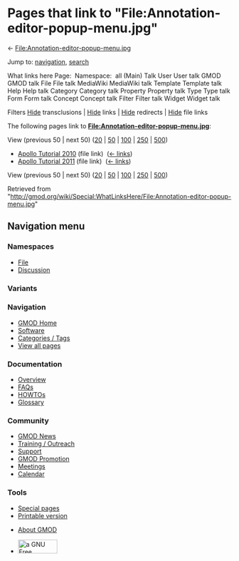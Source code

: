 <div id="mw-page-base" class="noprint">

</div>

<div id="mw-head-base" class="noprint">

</div>

<div id="content" class="mw-body" role="main">

<span id="top"></span>

<div id="mw-js-message" style="display:none;">

</div>



# <span dir="auto">Pages that link to "File:Annotation-editor-popup-menu.jpg"</span>

<div id="bodyContent">

<div id="contentSub">

←
[File:Annotation-editor-popup-menu.jpg](/wiki/File:Annotation-editor-popup-menu.jpg "File:Annotation-editor-popup-menu.jpg")

</div>

<div id="jump-to-nav" class="mw-jump">

Jump to: [navigation](#mw-navigation), [search](#p-search)

</div>

<div id="mw-content-text">

What links here Page:  Namespace:  all (Main) Talk User User talk GMOD
GMOD talk File File talk MediaWiki MediaWiki talk Template Template talk
Help Help talk Category Category talk Property Property talk Type Type
talk Form Form talk Concept Concept talk Filter Filter talk Widget
Widget talk

Filters
[Hide](/mediawiki/index.php?title=Special:WhatLinksHere/File:Annotation-editor-popup-menu.jpg&hidetrans=1 "Special:WhatLinksHere/File:Annotation-editor-popup-menu.jpg")
transclusions \|
[Hide](/mediawiki/index.php?title=Special:WhatLinksHere/File:Annotation-editor-popup-menu.jpg&hidelinks=1 "Special:WhatLinksHere/File:Annotation-editor-popup-menu.jpg")
links \|
[Hide](/mediawiki/index.php?title=Special:WhatLinksHere/File:Annotation-editor-popup-menu.jpg&hideredirs=1 "Special:WhatLinksHere/File:Annotation-editor-popup-menu.jpg")
redirects \|
[Hide](/mediawiki/index.php?title=Special:WhatLinksHere/File:Annotation-editor-popup-menu.jpg&hideimages=1 "Special:WhatLinksHere/File:Annotation-editor-popup-menu.jpg")
file links

The following pages link to
**[File:Annotation-editor-popup-menu.jpg](/wiki/File:Annotation-editor-popup-menu.jpg "File:Annotation-editor-popup-menu.jpg")**:

View (previous 50 \| next 50)
([20](/mediawiki/index.php?title=Special:WhatLinksHere/File:Annotation-editor-popup-menu.jpg&limit=20 "Special:WhatLinksHere/File:Annotation-editor-popup-menu.jpg")
\|
[50](/mediawiki/index.php?title=Special:WhatLinksHere/File:Annotation-editor-popup-menu.jpg&limit=50 "Special:WhatLinksHere/File:Annotation-editor-popup-menu.jpg")
\|
[100](/mediawiki/index.php?title=Special:WhatLinksHere/File:Annotation-editor-popup-menu.jpg&limit=100 "Special:WhatLinksHere/File:Annotation-editor-popup-menu.jpg")
\|
[250](/mediawiki/index.php?title=Special:WhatLinksHere/File:Annotation-editor-popup-menu.jpg&limit=250 "Special:WhatLinksHere/File:Annotation-editor-popup-menu.jpg")
\|
[500](/mediawiki/index.php?title=Special:WhatLinksHere/File:Annotation-editor-popup-menu.jpg&limit=500 "Special:WhatLinksHere/File:Annotation-editor-popup-menu.jpg"))

- [Apollo Tutorial
  2010](/wiki/Apollo_Tutorial_2010 "Apollo Tutorial 2010") (file link) ‎
  <span class="mw-whatlinkshere-tools">([←
  links](/mediawiki/index.php?title=Special:WhatLinksHere&target=Apollo+Tutorial+2010 "Special:WhatLinksHere"))</span>
- [Apollo Tutorial
  2011](/wiki/Apollo_Tutorial_2011 "Apollo Tutorial 2011") (file link) ‎
  <span class="mw-whatlinkshere-tools">([←
  links](/mediawiki/index.php?title=Special:WhatLinksHere&target=Apollo+Tutorial+2011 "Special:WhatLinksHere"))</span>

View (previous 50 \| next 50)
([20](/mediawiki/index.php?title=Special:WhatLinksHere/File:Annotation-editor-popup-menu.jpg&limit=20 "Special:WhatLinksHere/File:Annotation-editor-popup-menu.jpg")
\|
[50](/mediawiki/index.php?title=Special:WhatLinksHere/File:Annotation-editor-popup-menu.jpg&limit=50 "Special:WhatLinksHere/File:Annotation-editor-popup-menu.jpg")
\|
[100](/mediawiki/index.php?title=Special:WhatLinksHere/File:Annotation-editor-popup-menu.jpg&limit=100 "Special:WhatLinksHere/File:Annotation-editor-popup-menu.jpg")
\|
[250](/mediawiki/index.php?title=Special:WhatLinksHere/File:Annotation-editor-popup-menu.jpg&limit=250 "Special:WhatLinksHere/File:Annotation-editor-popup-menu.jpg")
\|
[500](/mediawiki/index.php?title=Special:WhatLinksHere/File:Annotation-editor-popup-menu.jpg&limit=500 "Special:WhatLinksHere/File:Annotation-editor-popup-menu.jpg"))

</div>

<div class="printfooter">

Retrieved from
"<http://gmod.org/wiki/Special:WhatLinksHere/File:Annotation-editor-popup-menu.jpg>"

</div>

<div id="catlinks" class="catlinks catlinks-allhidden">

</div>

<div class="visualClear">

</div>

</div>

</div>

<div id="mw-navigation">

## Navigation menu

<div id="mw-head">



<div id="left-navigation">

<div id="p-namespaces" class="vectorTabs" role="navigation"
aria-labelledby="p-namespaces-label">

### Namespaces

- <span id="ca-nstab-image"><a href="/wiki/File:Annotation-editor-popup-menu.jpg" accesskey="c"
  title="View the file page [c]">File</a></span>
- <span id="ca-talk"><a
  href="/mediawiki/index.php?title=File_talk:Annotation-editor-popup-menu.jpg&amp;action=edit&amp;redlink=1"
  accesskey="t"
  title="Discussion about the content page [t]">Discussion</a></span>

</div>

<div id="p-variants" class="vectorMenu emptyPortlet" role="navigation"
aria-labelledby="p-variants-label">

### 

### Variants[](#)

<div class="menu">

</div>

</div>

</div>

<div id="right-navigation">





</div>



</div>

</div>

</div>

<div id="mw-panel">

<div id="p-logo" role="banner">

<a href="/wiki/Main_Page"
style="background-image: url(http://gmod.org/images/GMOD-cogs.png);"
title="Visit the main page"></a>

</div>

<div id="p-Navigation" class="portal" role="navigation"
aria-labelledby="p-Navigation-label">

### Navigation

<div class="body">

- <span id="n-GMOD-Home">[GMOD Home](/wiki/Main_Page)</span>
- <span id="n-Software">[Software](/wiki/GMOD_Components)</span>
- <span id="n-Categories-.2F-Tags">[Categories /
  Tags](/wiki/Categories)</span>
- <span id="n-View-all-pages">[View all
  pages](/wiki/Special:AllPages)</span>

</div>

</div>

<div id="p-Documentation" class="portal" role="navigation"
aria-labelledby="p-Documentation-label">

### Documentation

<div class="body">

- <span id="n-Overview">[Overview](/wiki/Overview)</span>
- <span id="n-FAQs">[FAQs](/wiki/Category:FAQ)</span>
- <span id="n-HOWTOs">[HOWTOs](/wiki/Category:HOWTO)</span>
- <span id="n-Glossary">[Glossary](/wiki/Glossary)</span>

</div>

</div>

<div id="p-Community" class="portal" role="navigation"
aria-labelledby="p-Community-label">

### Community

<div class="body">

- <span id="n-GMOD-News">[GMOD News](/wiki/GMOD_News)</span>
- <span id="n-Training-.2F-Outreach">[Training /
  Outreach](/wiki/Training_and_Outreach)</span>
- <span id="n-Support">[Support](/wiki/Support)</span>
- <span id="n-GMOD-Promotion">[GMOD
  Promotion](/wiki/GMOD_Promotion)</span>
- <span id="n-Meetings">[Meetings](/wiki/Meetings)</span>
- <span id="n-Calendar">[Calendar](/wiki/Calendar)</span>

</div>

</div>

<div id="p-tb" class="portal" role="navigation"
aria-labelledby="p-tb-label">

### Tools

<div class="body">

- <span id="t-specialpages"><a href="/wiki/Special:SpecialPages" accesskey="q"
  title="A list of all special pages [q]">Special pages</a></span>
- <span id="t-print"><a
  href="/mediawiki/index.php?title=Special:WhatLinksHere/File:Annotation-editor-popup-menu.jpg&amp;printable=yes"
  rel="alternate" accesskey="p"
  title="Printable version of this page [p]">Printable version</a></span>

</div>

</div>

</div>

</div>

<div id="footer" role="contentinfo">

- <span id="footer-places-about">[About
  GMOD](/wiki/GMOD:About "GMOD:About")</span>

<!-- -->

- <span id="footer-copyrightico">[<img src="http://www.gnu.org/graphics/gfdl-logo-small.png" width="88"
  height="31" alt="a GNU Free Documentation License" />](http://www.gnu.org/licenses/fdl-1.3.html)</span>




</div>
